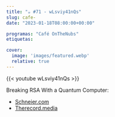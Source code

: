 ```yaml
---
title: "☕️ #71 - wLsviy41nQs"
slug: cafe-
date: "2023-01-18T08:00:00+00:00"

programas: "Café OnTheNubs"
etiquetas:

cover:
  image: 'images/featured.webp'
  relative: true
---
```


{{< youtube wLsviy41nQs >}}

Breaking RSA With a Quantum Computer:

* [Schneier.com](https://www.schneier.com/blog/archives/2023/01/breaking-rsa-with-a-quantum-computer.html)
* [Therecord.media](https://therecord.media/chinese-researchers-claim-to-have-broken-rsa-with-a-quantum-computer-experts-arent-so-sure)


